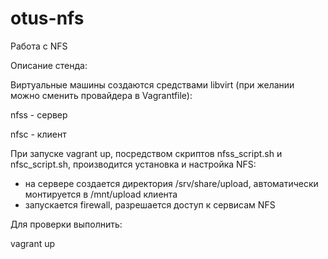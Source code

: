 # otus-nfs
Работа с NFS

Описание стенда:

Виртуальные машины создаются средствами libvirt (при желании можно сменить провайдера в Vagrantfile):

nfss - сервер

nfsc - клиент

При запуске vagrant up, посредством скриптов nfss_script.sh и nfsс_script.sh, производится установка и настройка NFS:
- на сервере создается директория /srv/share/upload, автоматически монтируется в /mnt/upload клиента
- запускается firewall, разрешается доступ к сервисам NFS

Для проверки выполнить:

vagrant up
